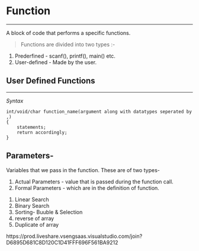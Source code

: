 # Function 
---
A block of code that performs a specific functions.
> Functions are divided into two types :- 
1. Prederfined - scanf(), printf(), main() etc.
2. User-defined - Made by the user.
## **User Defined Functions**
---
*Syntax*
```
int/void/char function_name(argument along with datatypes seperated by ,)
{
    statements;
    return accordingly;
}
```
## Parameters-
Variables that we pass in the function.
These are of two types-
1. Actual Parameters - value that is passed during the function call.
2. Formal Parameters - which are in the definition of function.

<ol>
<li>Linear Search</li>
<li>Binary Search</li>
<li>Sorting- Buuble & Selection</li>
<li>reverse of array</li>
<li>Duplicate of array</li>
</ol>
https://prod.liveshare.vsengsaas.visualstudio.com/join?D6895D681C8D120C1D41FFF696F561BA9212
